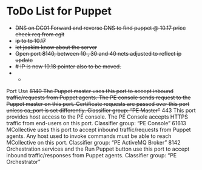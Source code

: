 # ToDo List for Puppet

- ~~DNS on DC01 Forward and reverse DNS to find puppet @ 10.17 price check req from cgit~~
- ~~ip to to 10.17~~
- ~~let joakim know about the server~~
- ~~Open port 8140, between 10 , 30 and 40 nets  adjusted to reflect ip update~~
- ~~# IP is now 10.18  pointer also to be moved.~~
- -
Port	Use
~~8140
The Puppet master uses this port to accept inbound traffic/requests from Puppet agents.
The PE console sends request to the Puppet master on this port.
Certificate requests are passed over this port unless ca_port is set differently.
Classifier group: “PE Master”~~
443
This port provides host access to the PE console.
The PE Console accepts HTTPS traffic from end-users on this port.
Classifier group: “PE Console”
61613
MCollective uses this port to accept inbound traffic/requests from Puppet agents.
Any host used to invoke commands must be able to reach MCollective on this port.
Classifier group: “PE ActiveMQ Broker”
8142
Orchestration services and the Run Puppet button use this port to accept inbound traffic/responses from Puppet agents.
Classifier group: “PE Orchestrator”
